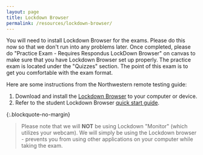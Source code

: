 ```yaml
---
layout: page
title: Lockdown Browser
permalink: /resources/lockdown-browser/
---
```



You will need to install Lockdown Browser for the exams.  Please do this now so that we don't run into any problems later. Once completed, please do "Practice Exam - Requires Respondus LockDown Browser" on canvas to make sure that you have Lockdown Browser set up properly. The practice exam is located under the "Quizzes" section. The point of this exam is to get you comfortable with the exam format. 

Here are some instructions from the Northwestern remote testing guide:

1. Download and install the <a target="_blank" href="http://www.respondus.com/lockdown/download.php?id=171646780">Lockdown Browser</a> to your computer or device.
2. Refer to the student Lockdown Browser <a target="_blank" href="http://www.respondus.com/downloads/RLDB-QuickStartGuide-Instructure-Student.pdf">quick start guide</a>.

{:.blockquote-no-margin}
> Please note that we will **NOT** be using Lockdown "Monitor" (which utilizes your webcam). We will simply be using the Lockdown browser - prevents you from using other applications on your computer while taking the exam.  